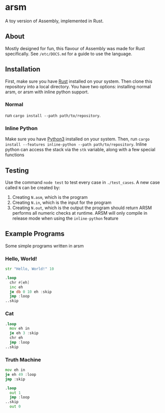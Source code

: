 # arsm
A toy version of Assembly, implemented in Rust.

## About
Mostly designed for fun, this flavour of Assembly was made for Rust specifically. See `/etc/DOCS.md` for a guide to use the language.

## Installation
First, make sure you have [Rust](https://rust-lang.org) installed on your system. Then clone this repository into a local directory.
You have two options: installing normal arsm, or arsm with inline python support.
### Normal
run `cargo install --path path/to/repository`.
### Inline Python
Make sure you have [Python3](https://python.org) installed on your system. Then, run `cargo install --features inline-python --path path/to/repository`. Inline python can access the stack via the `stk` variable, along with a few special functions
## Testing
Use the command `node test` to test every case in `./test_cases`. A new case called `N` can be created by:
 1. Creating `N.asm`, which is the program
 2. Creating `N.in`, which is the input for the program
 3. Creating `N.out`, which is the output the program should return
ARSM performs all numeric checks at runtime. ARSM will only compile in release mode when using the `inline-python` feature

## Example Programs
Some simple programs written in arsm
### Hello, World!
```asm
str "Hello, World!" 10

.loop
  chr #[eh]
  inc eh
  je db 0 10 eh :skip
  jmp :loop
..skip
```
### Cat
```asm
.loop
  mov eh in
  je eh 3 :skip
  chr eh
  jmp :loop
..skip
```
### Truth Machine
```asm
mov eh in
je eh 49 :loop
jmp :skip

.loop
  out 1
  jmp :loop
..skip
  out 0
```
